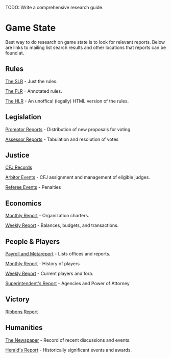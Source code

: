 TODO: Write a comprehensive research guide.

# Game State

Best way to do research on game state is to look for relevant reports. Below are links to mailing list search results and other locations that reports can be found at.

## Rules

[The SLR](https://agoranomic.github.io/ruleset/slr.txt) - Just the rules.

[The FLR](https://agoranomic.github.io/ruleset/flr.txt) - Annotated rules.

[The HLR](https://agoranomic.github.io/ruleset/) - An unoffical (legally) HTML version of the rules.

## Legislation

[Promotor Reports](https://www.mail-archive.com/search?a=1&l=agora-official%40agoranomic.org&haswords=&x=0&y=0&from=&subject=%5BPromotor%5D&datewithin=1d&date=&notwords=&o=newest) - Distribution of new proposals for voting.

[Assessor Reports](https://www.mail-archive.com/search?a=1&l=agora-official%40agoranomic.org&haswords=&x=0&y=0&from=&subject=%5BAssessor%5D&datewithin=1d&date=&notwords=&o=newest) - Tabulation and resolution of votes

## Justice

[CFJ Records](https://faculty.washington.edu/kerim/nomic/cases/)

[Arbitor Events](https://www.mail-archive.com/search?a=1&l=agora-official%40agoranomic.org&haswords=&x=0&y=0&from=&subject=%5BArbitor%5D&datewithin=1d&date=&notwords=&o=newest) - CFJ assignment and management of eligible judges.

[Referee Events](https://www.mail-archive.com/search?a=1&l=agora-official%40agoranomic.org&haswords=&x=12&y=19&from=&subject=%5BReferee%5D&datewithin=1d&date=&notwords=&o=newest) - Penalties

## Economics

[Monthly Report](https://www.mail-archive.com/search?a=1&l=agora-official%40agoranomic.org&haswords=&x=0&y=0&from=&subject=%5BSecretary%5D+Monthly+Report&datewithin=1d&date=&notwords=&o=newest) - Organization charters.

[Weekly Report](https://www.mail-archive.com/search?a=1&l=agora-official%40agoranomic.org&haswords=&x=0&y=0&from=&subject=%5BSecretary%5D+Weekly+Report&datewithin=1d&date=&notwords=&o=newest) - Balances, budgets, and transactions.

## People & Players

[Payroll and Metareport](https://agoranomic.github.io/ADoP) - Lists offices and reports.

[Monthly Report](https://www.mail-archive.com/search?a=1&l=agora-official%40agoranomic.org&haswords=&x=0&y=0&from=&subject=%5BRegistrar%5D+Monthly+Report&datewithin=1d&date=&notwords=&o=newest) - History of players

[Weekly Report](https://www.mail-archive.com/search?a=1&l=agora-official%40agoranomic.org&haswords=&x=0&y=0&from=&subject=%5BRegistrar%5D+Weekly+Report&datewithin=1d&date=&notwords=&o=newest) - Current players and fora.

[Superintendent's Report](https://www.mail-archive.com/search?a=1&l=agora-official%40agoranomic.org&haswords=&x=0&y=0&from=&subject=%5BSuperintendent%5D&datewithin=1d&date=&notwords=&o=newest) - Agencies and Power of Attorney

## Victory

[Ribbons Report](https://www.mail-archive.com/search?a=1&l=agora-official%40agoranomic.org&haswords=&x=0&y=0&from=&subject=%5BTailor%5D+Ribbons&datewithin=1d&date=&notwords=&o=newest)

## Humanities

[The Newspaper](https://www.mail-archive.com/search?a=1&l=agora-official%40agoranomic.org&haswords=&x=0&y=0&from=&subject=%5BReportor%5D&datewithin=1d&date=&notwords=&o=newest) - Record of recent discussions and events.

[Herald's Report](https://www.mail-archive.com/search?a=1&l=agora-official%40agoranomic.org&haswords=&x=0&y=0&from=&subject=%5BHerald%5D&datewithin=1d&date=&notwords=&o=newest) - Historically significant events and awards.
